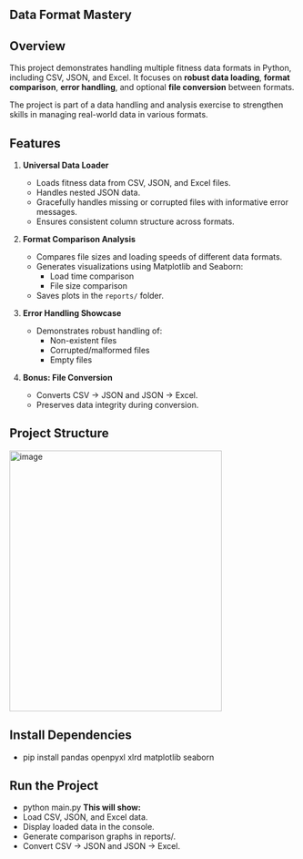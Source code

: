 ## Data Format Mastery

## Overview
This project demonstrates handling multiple fitness data formats in Python, including CSV, JSON, and Excel. It focuses on **robust data loading**, **format comparison**, **error handling**, and optional **file conversion** between formats.  

The project is part of a data handling and analysis exercise to strengthen skills in managing real-world data in various formats.

## Features

1. **Universal Data Loader**
   - Loads fitness data from CSV, JSON, and Excel files.
   - Handles nested JSON data.
   - Gracefully handles missing or corrupted files with informative error messages.
   - Ensures consistent column structure across formats.

2. **Format Comparison Analysis**
   - Compares file sizes and loading speeds of different data formats.
   - Generates visualizations using Matplotlib and Seaborn:
     - Load time comparison
     - File size comparison
   - Saves plots in the `reports/` folder.

3. **Error Handling Showcase**
   - Demonstrates robust handling of:
     - Non-existent files
     - Corrupted/malformed files
     - Empty files

4. **Bonus: File Conversion**
   - Converts CSV → JSON and JSON → Excel.
   - Preserves data integrity during conversion.

## Project Structure

<img width="373" height="458" alt="image" src="https://github.com/user-attachments/assets/20fda0db-152c-49f7-8c30-67311f5bc8b7" />

## Install Dependencies
   - pip install pandas openpyxl xlrd matplotlib seaborn
   
## Run the Project 
  - python main.py
**This will show:**
  - Load CSV, JSON, and Excel data.
  - Display loaded data in the console.
  - Generate comparison graphs in reports/.
  - Convert CSV → JSON and JSON → Excel.



